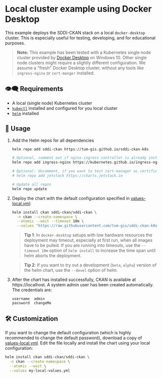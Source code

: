 # Local cluster example using Docker Desktop

This example deploys the SDDI-CKAN stack on a local `docker-desktop` cluster.
This is especially useful for testing, developing, and for educational purposes.

> **Note:** This example has been tested with a Kubernetes single node cluster provided by
> [Docker Desktop](https://www.docker.com/products/docker-desktop/) on Windows 10.
> Other single node clusters might require a slightly different configuration.
> We assume a "fresh" Docker Desktop cluster, without any tools like `ingress-nginx` or `cert-manger`
> installed.

## :eye_speech_bubble: Requirements

* A local (single node) Kubernetes cluster
* [`kubectl`](https://kubernetes.io/docs/tasks/tools/#kubectl) installed and configured
  for you local cluster
* [`helm`](https://helm.sh/docs/intro/install/) installed

## :rocket: Usage

1. Add the Helm repos for all dependencies

    ```bash
    helm repo add sddi-ckan https://tum-gis.github.io/sddi-ckan-k8s

    # Optional, comment out if nginx-ingress controller is already installed in your cluster
    helm repo add ingress-nginx https://kubernetes.github.io/ingress-nginx

    # Optional: Uncomment, if you want to test cert-manager as certificate issuer
    # helm repo add jetstack https://charts.jetstack.io

    # Update all repos
    helm repo update
    ```

2. Deploy the chart with the default configuration specified in
   [values-local.yml](values-local.yml):

    ```bash
    helm install ckan sddi-ckan/sddi-ckan \
      -n ckan --create-namespace \
      --atomic --wait --timeout 10m \
      --values "https://raw.githubusercontent.com/tum-gis/sddi-ckan-k8s/main/examples/docker-desktop/values-local.yml"
    ```

    > **Tip 1**: In `docker-desktop` setups with low hardware resources the deployment may timeout,
    > especially at first run, when all images have to be pulled.
    > If you are running into timeouts, use the `--timeout 10m` option of `helm install`
    > to increase the time span until helm aborts the deployment.

    > **Tip 2**: If you want to try out a development (`beta`, `alpha`) version of the helm chart,
    > use the `--devel` option of helm.

3. After the chart has installed successfully, CKAN is available at https://localhost.
   A system admin user has been created automatically. The credentials are:

     ```text
     username  admin
     password  changeMe
     ```

## :hammer_and_wrench: Customization

If you want to change the default configuration (which is highly recommended
to change the default password), download a copy of
[values-local.yml](values-local.yml). Edit the file locally and install
the chart using your local configuration:

```bash
helm install ckan sddi-ckan/sddi-ckan \
  -n ckan --create-namespace \
  --atomic --wait \
  --values my-local-values.yml
```
